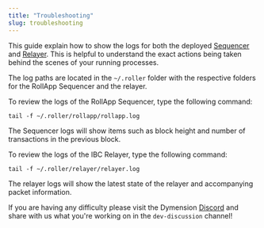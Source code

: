 ```yaml
---
title: "Troubleshooting"
slug: troubleshooting
---
```


This guide explain how to show the logs for both the deployed [Sequencer](sequencer.md) and [Relayer](relayer.md). This is helpful to understand the exact actions being taken behind the scenes of your running processes.

The log paths are located in the `~/.roller` folder with the respective folders for the RollApp Sequencer and the relayer.

To review the logs of the RollApp Sequencer, type the following command:

```
tail -f ~/.roller/rollapp/rollapp.log
```

The Sequencer logs will show items such as block height and number of transactions in the previous block.

To review the logs of the IBC Relayer, type the following command:

```
tail -f ~/.roller/relayer/relayer.log
```

The relayer logs will show the latest state of the relayer and accompanying packet information.

If you are having any difficulty please visit the Dymension [Discord](https://discord.gg/dymension) and share with us what you're working on in the `dev-discussion` channel!
